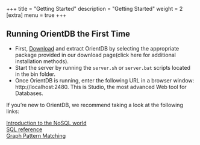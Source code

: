 +++
title = "Getting Started"
description = "Getting Started"
weight = 2
[extra]
menu = true
+++

## Running OrientDB the First Time


- First, [Download](downloads.md) and extract OrientDB by selecting the appropriate package provided in our download page(click here for additional installation methods).
- Start the server by running the `server.sh` or `server.bat` scripts located in the bin folder.
- Once OrientDB is running, enter the following URL in a browser window: http://localhost:2480. This is Studio, the most advanced Web tool for Databases.


If you’re new to OrientDB, we recommend taking a look at the following links:

[Introduction to the NoSQL world](/docs/3.2.x/gettingstarted/)  
[SQL reference](/docs/3.2.x/sql/)  
[Graph Pattern Matching](/docs/3.2.x/sql/SQL-Match.html)  
